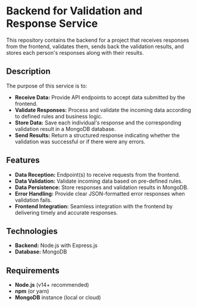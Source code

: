 # Backend for Validation and Response Service

This repository contains the backend for a project that receives responses from the frontend, validates them, sends back the validation results, and stores each person's responses along with their results.

## Description

The purpose of this service is to:
- **Receive Data:** Provide API endpoints to accept data submitted by the frontend.
- **Validate Responses:** Process and validate the incoming data according to defined rules and business logic.
- **Store Data:** Save each individual's response and the corresponding validation result in a MongoDB database.
- **Send Results:** Return a structured response indicating whether the validation was successful or if there were any errors.

## Features

- **Data Reception:** Endpoint(s) to receive requests from the frontend.
- **Data Validation:** Validate incoming data based on pre-defined rules.
- **Data Persistence:** Store responses and validation results in MongoDB.
- **Error Handling:** Provide clear JSON-formatted error responses when validation fails.
- **Frontend Integration:** Seamless integration with the frontend by delivering timely and accurate responses.

## Technologies

- **Backend:** Node.js with Express.js
- **Database:** MongoDB

## Requirements

- **Node.js** (v14+ recommended)
- **npm** (or yarn)
- **MongoDB** instance (local or cloud)


